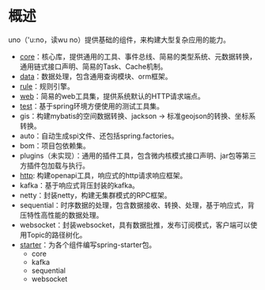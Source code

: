 

# 概述

uno（'u:no，读wu no）提供基础的组件，来构建大型复杂应用的能力。

- <a href="./docs/core.md">core</a>：核心库，提供通用的工具、事件总线、简易的类型系统、元数据转换，通用链式接口声明、简易的Task、Cache机制。
- <a href="./docs/data.md">data</a>：数据处理，包含通用查询模块、orm框架。
- <a href="./docs/rule.md">rule</a>：规则引擎。
- <a href="./docs/web.md">web</a>：简易的web工具集，提供系统默认的HTTP请求端点。
- <a href="./docs/test.md">test</a>：基于spring环境方便使用的测试工具集。
- gis：构建mybatis的空间数据转换、jackson -> 标准geojson的转换、坐标系转换。
- auto：自动生成spi文件、还包括spring.factories。
- bom：项目包依赖集。
- plugins（未实现）：通用的插件工具，包含微内核模式接口声明、jar包等第三方插件包加载与执行。
- <a href="./docs/components/http.md">http</a>: 构建openapi工具，响应式的http请求响应框架。
- kafka：基于响应式背压封装的kafka。
- netty：封装netty，构建无集群模式的RPC框架。
- sequential：时序数据的处理，包含数据接收、转换、处理，基于响应式，背压特性高性能的数据处理。
- websocket：封装websocket，具有数据批推，发布订阅模式，客户端可以使用Topic的路径树化。
- <a href="./docs/starter.md">starter</a>：为各个组件编写spring-starter包。
  - core
  - kafka
  - sequential
  - websocket



